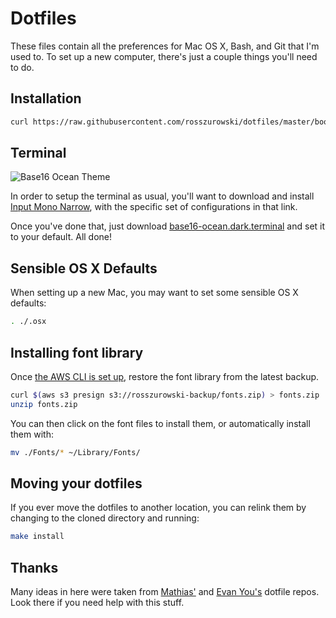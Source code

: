 # Dotfiles

These files contain all the preferences for Mac OS X, Bash, and Git that I'm used to. To set up a new computer, there's just a couple things you'll need to do.

## Installation

```bash
curl https://raw.githubusercontent.com/rosszurowski/dotfiles/master/bootstrap.sh | bash
```

## Terminal

![Base16 Ocean Theme](https://cloud.githubusercontent.com/assets/303731/7348055/29549e72-ecbc-11e4-9fe2-ee416a92ea48.gif)

In order to setup the terminal as usual, you'll want to download and install [Input Mono Narrow](http://input.fontbureau.com/build/?customize&fontSelection=whole&a=0&g=0&i=serif&l=serif&zero=0&asterisk=0&braces=0&preset=default&line-height=1.2&accept=I+do), with the specific set of configurations in that link.

Once you've done that, just download [base16-ocean.dark.terminal](https://github.com/rosszurowski/dotfiles/blob/master/terminal/base16-ocean.dark.terminal) and set it to your default. All done!

## Sensible OS X Defaults

When setting up a new Mac, you may want to set some sensible OS X defaults:

```bash
. ./.osx
```

## Installing font library

Once [the AWS CLI is set up](http://docs.aws.amazon.com/cli/latest/userguide/cli-chap-getting-set-up.html), restore the font library from the latest backup.

```bash
curl $(aws s3 presign s3://rosszurowski-backup/fonts.zip) > fonts.zip
unzip fonts.zip
```

You can then click on the font files to install them, or automatically install them with:

```bash
mv ./Fonts/* ~/Library/Fonts/
```

## Moving your dotfiles

If you ever move the dotfiles to another location, you can relink them by changing to the cloned directory and running:

```bash
make install
```

## Thanks

Many ideas in here were taken from [Mathias'](https://github.com/mathiasbynens/dotfiles) and [Evan You's](https://github.com/yyx990803/dotfiles) dotfile repos. Look there if you need help with this stuff.
